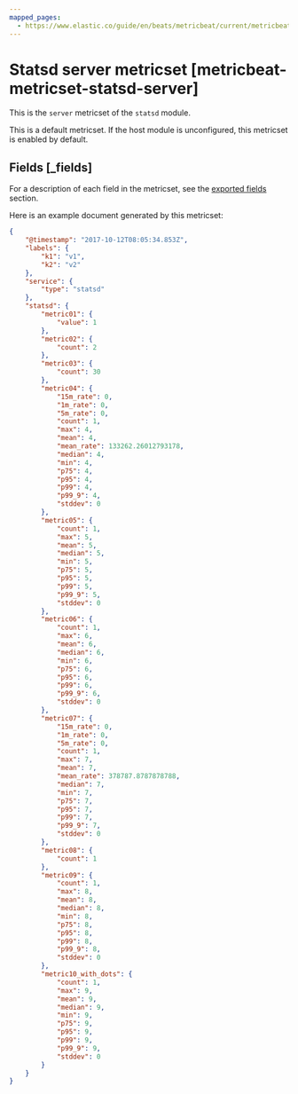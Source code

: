 ```yaml
---
mapped_pages:
  - https://www.elastic.co/guide/en/beats/metricbeat/current/metricbeat-metricset-statsd-server.html
---
```


<!-- This file is generated! See scripts/mage/docs_collector.go -->

# Statsd server metricset [metricbeat-metricset-statsd-server]

This is the `server` metricset of the `statsd` module.

This is a default metricset. If the host module is unconfigured, this metricset is enabled by default.

## Fields [_fields]

For a description of each field in the metricset, see the [exported fields](/reference/metricbeat/exported-fields-statsd.md) section.

Here is an example document generated by this metricset:

```json
{
    "@timestamp": "2017-10-12T08:05:34.853Z",
    "labels": {
        "k1": "v1",
        "k2": "v2"
    },
    "service": {
        "type": "statsd"
    },
    "statsd": {
        "metric01": {
            "value": 1
        },
        "metric02": {
            "count": 2
        },
        "metric03": {
            "count": 30
        },
        "metric04": {
            "15m_rate": 0,
            "1m_rate": 0,
            "5m_rate": 0,
            "count": 1,
            "max": 4,
            "mean": 4,
            "mean_rate": 133262.26012793178,
            "median": 4,
            "min": 4,
            "p75": 4,
            "p95": 4,
            "p99": 4,
            "p99_9": 4,
            "stddev": 0
        },
        "metric05": {
            "count": 1,
            "max": 5,
            "mean": 5,
            "median": 5,
            "min": 5,
            "p75": 5,
            "p95": 5,
            "p99": 5,
            "p99_9": 5,
            "stddev": 0
        },
        "metric06": {
            "count": 1,
            "max": 6,
            "mean": 6,
            "median": 6,
            "min": 6,
            "p75": 6,
            "p95": 6,
            "p99": 6,
            "p99_9": 6,
            "stddev": 0
        },
        "metric07": {
            "15m_rate": 0,
            "1m_rate": 0,
            "5m_rate": 0,
            "count": 1,
            "max": 7,
            "mean": 7,
            "mean_rate": 378787.8787878788,
            "median": 7,
            "min": 7,
            "p75": 7,
            "p95": 7,
            "p99": 7,
            "p99_9": 7,
            "stddev": 0
        },
        "metric08": {
            "count": 1
        },
        "metric09": {
            "count": 1,
            "max": 8,
            "mean": 8,
            "median": 8,
            "min": 8,
            "p75": 8,
            "p95": 8,
            "p99": 8,
            "p99_9": 8,
            "stddev": 0
        },
        "metric10_with_dots": {
            "count": 1,
            "max": 9,
            "mean": 9,
            "median": 9,
            "min": 9,
            "p75": 9,
            "p95": 9,
            "p99": 9,
            "p99_9": 9,
            "stddev": 0
        }
    }
}
```
